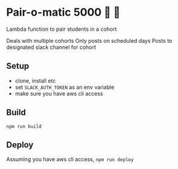 # Pair-o-matic 5000 :robot: :pear:

Lambda function to pair students in a cohort

Deals with multiple cohorts
Only posts on scheduled days
Posts to designated slack channel for cohort

## Setup
- clone, install etc
- set `SLACK_AUTH_TOKEN` as an env variable
- make sure you have aws cli access

## Build

`npm run build`

## Deploy
Assuming you have aws cli access, `npm run deploy`
